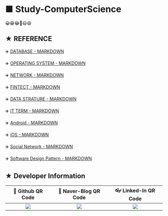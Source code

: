 # ■ Study-ComputerScience

😀😁😂🤣😃😄

## ★ REFERENCE

:airplane: [DATABASE - MARKDOWN](https://github.com/ChangYeop-Yang/Study-DataBase/blob/master/README.md)

:airplane: [OPERATING SYSTEM - MARKDOWN](https://github.com/ChangYeop-Yang/Study-ComputerScience/blob/master/Operating-System.md)

:airplane: [NETWORK - MARKDOWN](https://github.com/ChangYeop-Yang/Study-ComputerScience/blob/master/%5BComputer-Science%5D%20Network/README.md)

:airplane: [FINTECT - MARKDOWN](https://github.com/ChangYeop-Yang/Study-ComputerScience/blob/master/%5BComputer-Science%5D%20FinTech/README.md)

:airplane: [DATA STRATURE - MARKDOWN](https://github.com/ChangYeop-Yang/Study-DataStructure/blob/master/README.md)

:airplane: [IT TERM - MARKDOWN](https://github.com/ChangYeop-Yang/Study-ComputerScience/blob/master/IT-Term.md)

:airplane: [Android - MARKDOWN](https://github.com/ChangYeop-Yang/Study-Android/blob/master/README.md)

:airplane: [iOS - MARKDOWN](https://github.com/ChangYeop-Yang/Study-iOS/blob/master/README.md)

:airplane: [Social Network - MARKDOWN](https://github.com/ChangYeop-Yang/Study-ComputerScience/tree/master/%5BComputer-Science%5D%20Social%20Network)

:airplane: [Software Design Pattern - MARKDOWN](https://github.com/ChangYeop-Yang/Study-ComputerScience/blob/master/%5BComputer-Science%5D%20Software%20Design%20Pattern/README.md)

## ★ Developer Information

|:rocket: Github QR Code|:pencil: Naver-Blog QR Code|:eyeglasses: Linked-In QR Code|
|:---------------------:|:-------------------------:|:----------------------------:|
|![](https://user-images.githubusercontent.com/20036523/50044128-60406880-00c2-11e9-8d57-ea1cb8e6b2a7.jpg)|![](https://user-images.githubusercontent.com/20036523/50044131-60d8ff00-00c2-11e9-818c-cf5ad97dc76e.jpg)|![](https://user-images.githubusercontent.com/20036523/50044130-60d8ff00-00c2-11e9-991a-107bffa2bf57.jpg)|
